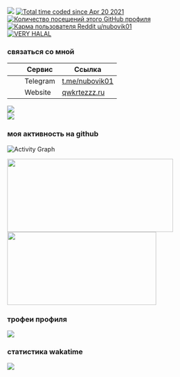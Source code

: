 <img src="https://cdn.discordapp.com/attachments/754717585534353519/953779377756323900/Nikita.png">
<a href="https://wakatime.com/@10f17f85-6757-46ea-9ddb-7d70cabcfd45"><img src="https://wakatime.com/badge/user/10f17f85-6757-46ea-9ddb-7d70cabcfd45.svg" alt="Total time coded since Apr 20 2021"/></a>
<a href="https://github.com/nubovik01"><img src="https://komarev.com/ghpvc/?username=Nubovik01&label=просмотры+профиля" alt="Количество посещений этого GitHub профиля"></img></a>
<br>
<a href="https://reddit.com/user/nubovik01"><img src="https://img.shields.io/reddit/user-karma/combined/nubovik01?color=5865F2&label=%D0%BA%D0%B0%D1%80%D0%BC%D0%B0%20u%2Fnubovik01" alt="Карма пользователя Reddit u/nubovik01"></a>
<br>
<a href="https://www.youtube.com/watch?v=Azc7A9iKPYk"><img src="https://user-images.githubusercontent.com/49571184/176561273-1e36df3c-8add-455f-b827-5f24e1fa0205.png" alt="VERY HALAL"></a>

### связаться со мной
|                |     Сервис     |     Ссылка     |
|:--------------:|----------------|----------------|
| <img src="https://cdn.discordapp.com/attachments/640198921347399700/964636296079351918/Telegram.png" height="16px"> | Telegram | <a href="https://t.me/nubovik01">t.me/nubovik01</a> |
| <img src="https://cdn.discordapp.com/attachments/640198921347399700/964637559311437895/icon.png" height="16px"> | Website | <a href="https://qwkrtezzz.ru">qwkrtezzz.ru</a> |
<div>
  <img src="https://lanyard.cnrad.dev/api/454314234830913557?theme=dark&bg=36393f">
</div>
<div>
  <a href="https://discord.gg/EJc8UC7yhZ">
    <img src="https://invidget.switchblade.xyz/EJc8UC7yhZ">
  </a>
</div>

### моя активность на github
![Activity Graph](https://activity-graph.herokuapp.com/graph?username=nubovik01&theme=github)

<div>
  <img height="169em" width="383em" src="https://github-readme-stats.vercel.app/api?username=nubovik01&count_private=true&show_icons=true&theme=github_dark"/>
  <img height="169em" width="344em" src="https://github-readme-stats.vercel.app/api/top-langs/?username=nubovik01&langs_count=6&layout=compact&theme=github_dark"/>
</div>

### трофеи профиля
<img src="https://github-profile-trophy.vercel.app/?username=nubovik01&column=3&theme=onedark"/>

### статистика wakatime
<div>
  <img src="https://github-readme-stats.vercel.app/api/wakatime?username=nubovik&theme=github_dark"/>
</div>
